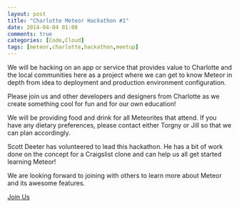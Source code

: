 ```yaml
---
layout: post
title: "Charlotte Meteor Hackathon #1"
date: 2014-04-04 01:08
comments: true
categories: [Code,Cloud]
tags: [meteor,charlotte,hackathon,meetup]
---
```

We will be hacking on an app or service that provides value to Charlotte and the local communities here as a project where we can get to know Meteor in depth from idea to deployment and production environment configuration.

<!-- more -->

Please join us and other developers and designers from Charlotte as we create something cool for fun and for our own education!

We will be providing food and drink for all Meteorites that attend. If you have any dietary preferences, please contact either Torgny or Jill so that we can plan accordingly.

Scott Deeter has volunteered to lead this hackathon. He has a bit of work done on the concept for a Craigslist clone and can help us all get started learning Meteor!

We are looking forward to joining with others to learn more about Meteor and its awesome features.

<a href="{{ 'http://www.meetup.com/Meteor-Charlotte/events/169605722/' | bitly }}" class="btn btn-primary">Join Us</a>